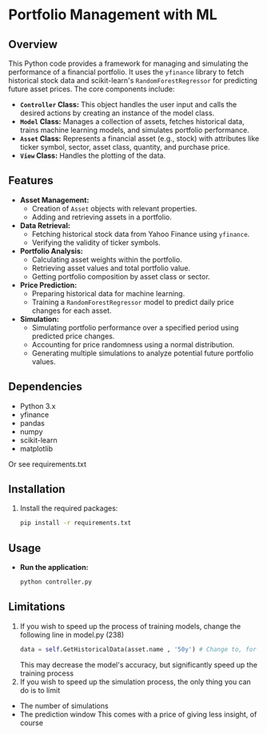 # Portfolio Management with ML
## Overview

This Python code provides a framework for managing and simulating the performance of a financial portfolio. It uses the `yfinance` library to fetch historical stock data and scikit-learn's `RandomForestRegressor` for predicting future asset prices. The core components include:

-   **`Controller` Class:** This object handles the user input and calls the desired actions by creating an instance of the model class.
-   **`Model` Class:** Manages a collection of assets, fetches historical data, trains machine learning models, and simulates portfolio performance.
-   **`Asset` Class:** Represents a financial asset (e.g., stock) with attributes like ticker symbol, sector, asset class, quantity, and purchase price.
-   **`View` Class:** Handles the plotting of the data.

## Features

-   **Asset Management:**
    -   Creation of `Asset` objects with relevant properties.
    -   Adding and retrieving assets in a portfolio.
-   **Data Retrieval:**
    -   Fetching historical stock data from Yahoo Finance using `yfinance`.
    -   Verifying the validity of ticker symbols.
-   **Portfolio Analysis:**
    -   Calculating asset weights within the portfolio.
    -   Retrieving asset values and total portfolio value.
    -   Getting portfolio composition by asset class or sector.
-   **Price Prediction:**
    -   Preparing historical data for machine learning.
    -   Training a `RandomForestRegressor` model to predict daily price changes for each asset.
-   **Simulation:**
    -   Simulating portfolio performance over a specified period using predicted price changes.
    -   Accounting for price randomness using a normal distribution.
    -   Generating multiple simulations to analyze potential future portfolio values.

## Dependencies

-   Python 3.x
-   yfinance
-   pandas
-   numpy
-   scikit-learn
-   matplotlib

  Or see requirements.txt

## Installation

1.  Install the required packages:

    ```bash
    pip install -r requirements.txt
    ```

## Usage

- **Run the application:**
    ```bash
    python controller.py
    ```

    
## Limitations
1.  If you wish to speed up the process of training models, change the following line in model.py (238)
    ```python
    data = self.GetHistoricalData(asset.name , '50y') # Change to, for example, 5y.
    ```
    This may decrease the model's accuracy, but significantly speed up the training process
2.  If you wish to speed up the simulation process, the only thing you can do is to limit
   - The number of simulations
   - The prediction window
     This comes with a price of giving less insight, of course
